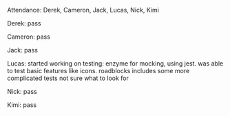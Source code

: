 Attendance: Derek, Cameron, Jack, Lucas, Nick, Kimi

Derek: pass

Cameron: pass

Jack: pass

Lucas: started working on testing: enzyme for mocking, using jest. was able to test basic features like icons.
roadblocks includes some more complicated tests not sure what to look for

Nick: pass

Kimi: pass

